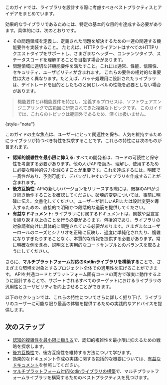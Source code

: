 [//]: # (title: ライブラリ作成者向けガイドラインの紹介)

このガイドでは、ライブラリを設計する際に考慮すべきベストプラクティスとアイデアをまとめています。

効果的なライブラリであるためには、特定の基本的な目的を達成する必要があります。具体的には、次のとおりです。

* その問題領域を定義し、定義された問題を解決するための一連の関連する機能要件を実装すること。
たとえば、HTTPクライアントはすべてのHTTPリクエストタイプをサポートし、さまざまなヘッダー、コンテンツタイプ、ステータスコードを理解することを目指す場合があります。
* 問題領域に適切な非機能要件を満たすこと。これには通常、性能、信頼性、セキュリティ、ユーザビリティが含まれます。
これらの要件の相対的な重要性は大きく異なります。たとえば、バッチ処理用に設計されたライブラリは、デイトレードを目的としたものと同じレベルの性能を必要としない場合があります。

> 機能要件と非機能要件を特定し、定義するプロセスは、ソフトウェアエンジニアリングで広範囲に研究されてきた複雑なトピックです。
> このガイドでは、これらのトピックは範囲外であるため、深くは扱いません。
>
{style="note"}

このガイドの主な焦点は、ユーザーにとって関連性を保ち、人気を維持するためにライブラリが持つべき特性を探求することです。これらの特性には次のものが含まれます。

* **認知的複雑性を最小限に抑える**: すべての開発者は、コードの可読性と保守性を考慮する必要があります。他の人がAPIを読み、理解し、使用するために必要な精神的労力を減らすことが重要です。これを達成するには、明確で一貫性があり、予測可能で、デバッグしやすいライブラリを作成することが含まれます。
* **後方互換性**: APIの新しいバージョンをリリースする際には、既存のAPIが引き続き動作することを確認してください。破壊的変更については、事前に明確に伝え、文書化してください。ユーザーが新しいAPIまたは設計変更を導入するための、直接的で明確かつ段階的な道筋を提供してください。
* **有益なドキュメント**: ライブラリに付属するドキュメントは、関数や型宣言を繰り返す以上のことを行う必要があります。包括的であり、ライブラリの対象読者向けに具体的に調整されている必要があります。さまざまなユーザーロールのニーズとシナリオを正確に反映し、過度に単純化されたり、複雑になりすぎたりすることなく、本質的な情報を提供する必要があります。常に明確な例を含め、説明文と実用的なコードサンプルとのバランスを取るようにしてください。

さらに、**マルチプラットフォーム対応のKotlinライブラリを構築する**ことで、さまざまな環境を対象とするプロジェクト全体での適用性を広げることができます。
APIを共通コードとプラットフォーム固有コードの両方で確実に動作するように設計することで、サポートされるすべてのターゲットにおけるライブラリの汎用性とユーザビリティを向上させることができます。

以下のセクションでは、これらの特性についてさらに詳しく掘り下げ、ライブラリのユーザーに可能な限り最高の体験を提供するための実践的なアドバイスを提供します。

## 次のステップ

* [認知的複雑性を最小限に抑える](api-guidelines-minimizing-mental-complexity.md)で、認知的複雑性を最小限に抑えるための戦略を探求します。
* [後方互換性](api-guidelines-backward-compatibility.md)で、後方互換性を維持する方法について学びます。
* 効果的なドキュメント作成の実践に関する包括的な概要については、[有益なドキュメント](api-guidelines-informative-documentation.md)を参照してください。
* [マルチプラットフォーム対応Kotlinライブラリの構築](api-guidelines-build-for-multiplatform.md)で、マルチプラットフォームライブラリを構築するためのベストプラクティスを見つけます。